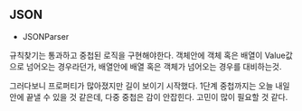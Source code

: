 ## JSON
+ JSONParser

규칙찾기는 통과하고 중첩된 로직을 구현해야한다.
객체안에 객체 혹은 배열이 Value값으로 넘어오는 경우라던가, 배열안에 배열 혹은 객체가 넘어오는 경우를 대비하는것.

그러다보니 프로퍼티가 많아졌지만 길이 보이기 시작했다.
1단계 중첩까지는 오늘 내일 안에 끝낼 수 있을 것 같은데, 다중 중첩은 감이 안잡힌다.
고민이 많이 필요할 것 같다.
